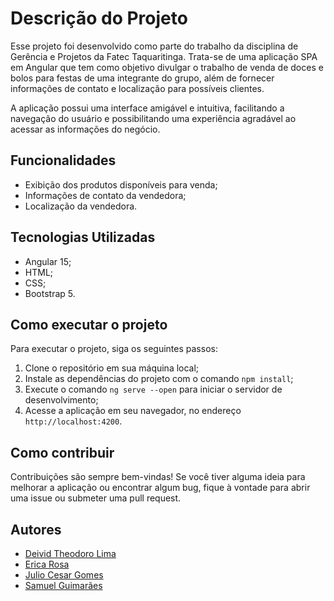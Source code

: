 # Descrição do Projeto

Esse projeto foi desenvolvido como parte do trabalho da disciplina de Gerência e Projetos da Fatec Taquaritinga. Trata-se de uma aplicação SPA em Angular que tem como objetivo divulgar o trabalho de venda de doces e bolos para festas de uma integrante do grupo, além de fornecer informações de contato e localização para possíveis clientes.

A aplicação possui uma interface amigável e intuitiva, facilitando a navegação do usuário e possibilitando uma experiência agradável ao acessar as informações do negócio.

## Funcionalidades

- Exibição dos produtos disponíveis para venda;
- Informações de contato da vendedora;
- Localização da vendedora.

## Tecnologias Utilizadas

- Angular 15;
- HTML;
- CSS;
- Bootstrap 5.

## Como executar o projeto

Para executar o projeto, siga os seguintes passos:

1. Clone o repositório em sua máquina local;
2. Instale as dependências do projeto com o comando `npm install`;
3. Execute o comando `ng serve --open` para iniciar o servidor de desenvolvimento;
4. Acesse a aplicação em seu navegador, no endereço `http://localhost:4200`.

## Como contribuir

Contribuições são sempre bem-vindas! Se você tiver alguma ideia para melhorar a aplicação ou encontrar algum bug, fique à vontade para abrir uma issue ou submeter uma pull request.

## Autores

- [Deivid Theodoro Lima](https://www.linkedin.com/in/deivid-lima/)
- [Erica Rosa](https://www.linkedin.com/in/erica-rosa-5793481a9/)
- [Julio Cesar Gomes](https://www.linkedin.com/in/julio-cesar-gomes-6a437020a/)
- [Samuel Guimarães](https://www.linkedin.com/in/samuel-guimar%C3%A3es-0630a9216/)

